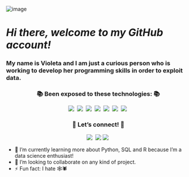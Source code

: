 ![image](https://user-images.githubusercontent.com/63214938/131773626-5cac267a-95b3-477e-9571-e7f712281623.png)

   # *Hi there, welcome to my GitHub account!* 
   
   ### My name is Violeta and I am just a curious person who is working to develop her programming skills in order to exploit data.

<h3 align="center">📚 Been exposed to these technologies: 📚</h3>
<p align="center">
  <img src="https://img.shields.io/badge/Python-3766AB?style=flat-square&logo=Python&logoColor=white"/></a>&nbsp 
  <img src="https://img.shields.io/badge/MariaDB-003545?style=flat-square&logo=mariadb&logoColor=white"/></a>&nbsp 
  <img src="https://img.shields.io/badge/Jupyter-F37626.svg?&style=flat-square&logo=Jupyter&logoColor=white"/></a>&nbsp 
  <img src="https://img.shields.io/badge/GitHub-100000?style=flat-square&logo=github&logoColor=white"/></a>&nbsp 
  <img src="https://img.shields.io/badge/Git-F05032?style=flat-square&logo=git&logoColor=white"/></a>&nbsp
  <img src="https://img.shields.io/badge/R-276DC3?style=flat-square&logo=r&logoColor=white"/></a>&nbsp
  <img src="https://img.shields.io/badge/SQL-276DC3?style=flat-square&logo=SQL&logoColor=white"/></a>&nbsp
   
</p>

<h3 align="center">🌈 Let’s connect! 🌈</h3>
<p align="center">
  <a href="https://www.linkedin.com/in/lbg-violeta-hp/"><img src="https://img.shields.io/badge/LinkedIn-0077B5?style=flat-square&logo=linkedin&logoColor=white&link=https://www.linkedin.com/in/lbg-violeta-hp/"/></a>&nbsp 
  <a href="mailto:violeta.hp@outlook.com"><img src="https://img.shields.io/badge/Microsoft_Outlook-0078D4?style=flat-square&logo=microsoft-outlook&logoColor=white&link=violeta.hp@outlook.com"/></a> 
  <a href="https://www.instagram.com/violeehp/"><img src="https://img.shields.io/badge/Instagram-E4405F?style=flat-square&logo=Instagram&logoColor=white&link=https://www.instagram.com/violeehp/"/></a>&nbsp
 
</p>

- 🌱 I’m currently learning more about Python, SQL and R because I’m a data science enthusiast!
- 👯 I’m looking to collaborate on any kind of project.  
- ⚡ Fun fact: I hate 🕸🕷 
